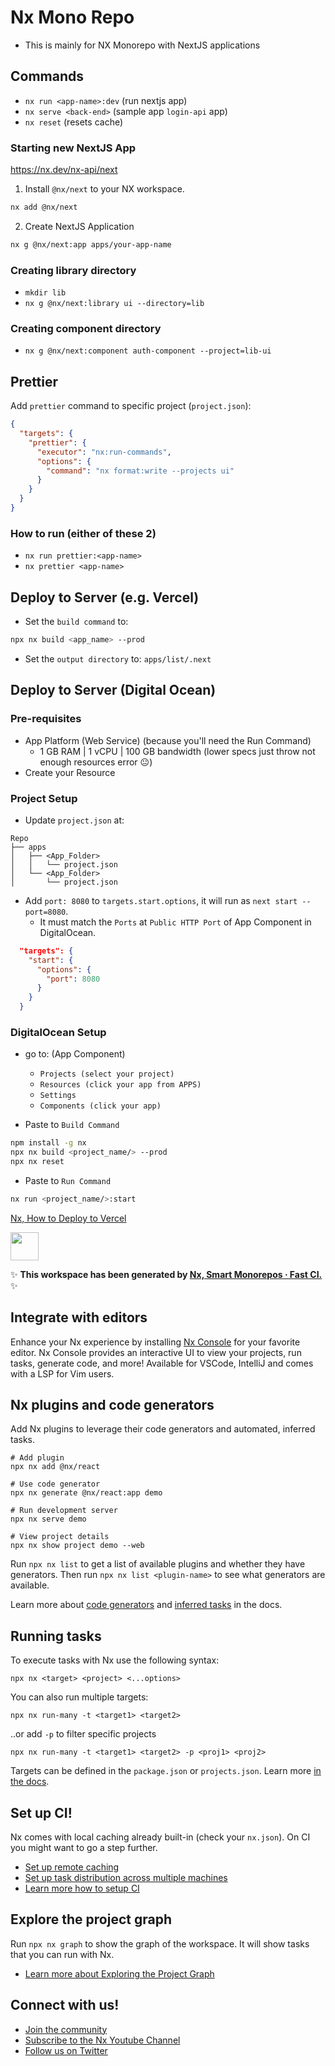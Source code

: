 # Nx Mono Repo
- This is mainly for NX Monorepo with NextJS applications

## Commands

- `nx run <app-name>:dev` (run nextjs app)
- `nx serve <back-end>` (sample app `login-api` app)
- `nx reset` (resets cache)

### Starting new NextJS App
https://nx.dev/nx-api/next
1. Install `@nx/next` to your NX workspace.
```bash
nx add @nx/next
```
2. Create NextJS Application
```bash
nx g @nx/next:app apps/your-app-name
```

### Creating library directory

- `mkdir lib`
- `nx g @nx/next:library ui --directory=lib`

### Creating component directory

- `nx g @nx/next:component auth-component --project=lib-ui`

## Prettier
Add `prettier` command to specific project (`project.json`):
```json
{
  "targets": {
    "prettier": {
      "executor": "nx:run-commands",
      "options": {
        "command": "nx format:write --projects ui"
      }
    }
  }
}
```
### How to run (either of these 2)
- `nx run prettier:<app-name>`
- `nx prettier <app-name>`

## Deploy to Server (e.g. Vercel)
- Set the `build command` to:
```bash
npx nx build <app_name> --prod
```
- Set the `output directory` to:
`apps/list/.next`

## Deploy to Server (Digital Ocean)
### Pre-requisites
- App Platform (Web Service) (because you'll need the Run Command)
  - 1 GB RAM | 1 vCPU | 100 GB bandwidth (lower specs just throw not enough resources error 😐)
- Create your Resource

### Project Setup
- Update <app/> `project.json` at:

``` (Repository)
Repo
├── apps
│   ├── <App_Folder>
│   │   └── project.json
│   └── <App_Folder>
│       └── project.json
```
- Add `port: 8080`  to `targets.start.options`, it will run as `next start --port=8080`.
  - It must match the `Ports` at `Public HTTP Port` of App Component in DigitalOcean.
```json
  "targets": {
    "start": {
      "options": {
        "port": 8080
      }
    }
  }
```

### DigitalOcean Setup

- go to: (App Component)
  - `Projects (select your project)`
  - `Resources (click your app from APPS)`
  - `Settings`
  - `Components (click your app)`

- Paste to `Build Command`

```bash
npm install -g nx
npx nx build <project_name/> --prod
npx nx reset
```

- Paste to `Run Command`
```bash
nx run <project_name/>:start
```


[Nx, How to Deploy to Vercel](https://nx.dev/recipes/react/deploy-nextjs-to-vercel)

<a alt="Nx logo" href="https://nx.dev" target="_blank" rel="noreferrer"><img src="https://raw.githubusercontent.com/nrwl/nx/master/images/nx-logo.png" width="45"></a>

✨ **This workspace has been generated by [Nx, Smart Monorepos · Fast CI.](https://nx.dev)** ✨

## Integrate with editors

Enhance your Nx experience by installing [Nx Console](https://nx.dev/nx-console) for your favorite editor. Nx Console
provides an interactive UI to view your projects, run tasks, generate code, and more! Available for VSCode, IntelliJ and
comes with a LSP for Vim users.

## Nx plugins and code generators

Add Nx plugins to leverage their code generators and automated, inferred tasks.

```
# Add plugin
npx nx add @nx/react

# Use code generator
npx nx generate @nx/react:app demo

# Run development server
npx nx serve demo

# View project details
npx nx show project demo --web
```

Run `npx nx list` to get a list of available plugins and whether they have generators. Then run `npx nx list <plugin-name>` to see what generators are available.

Learn more about [code generators](https://nx.dev/features/generate-code) and [inferred tasks](https://nx.dev/concepts/inferred-tasks) in the docs.

## Running tasks

To execute tasks with Nx use the following syntax:

```
npx nx <target> <project> <...options>
```

You can also run multiple targets:

```
npx nx run-many -t <target1> <target2>
```

..or add `-p` to filter specific projects

```
npx nx run-many -t <target1> <target2> -p <proj1> <proj2>
```

Targets can be defined in the `package.json` or `projects.json`. Learn more [in the docs](https://nx.dev/features/run-tasks).

## Set up CI!

Nx comes with local caching already built-in (check your `nx.json`). On CI you might want to go a step further.

- [Set up remote caching](https://nx.dev/features/share-your-cache)
- [Set up task distribution across multiple machines](https://nx.dev/nx-cloud/features/distribute-task-execution)
- [Learn more how to setup CI](https://nx.dev/recipes/ci)

## Explore the project graph

Run `npx nx graph` to show the graph of the workspace.
It will show tasks that you can run with Nx.

- [Learn more about Exploring the Project Graph](https://nx.dev/core-features/explore-graph)

## Connect with us!

- [Join the community](https://nx.dev/community)
- [Subscribe to the Nx Youtube Channel](https://www.youtube.com/@nxdevtools)
- [Follow us on Twitter](https://twitter.com/nxdevtools)
